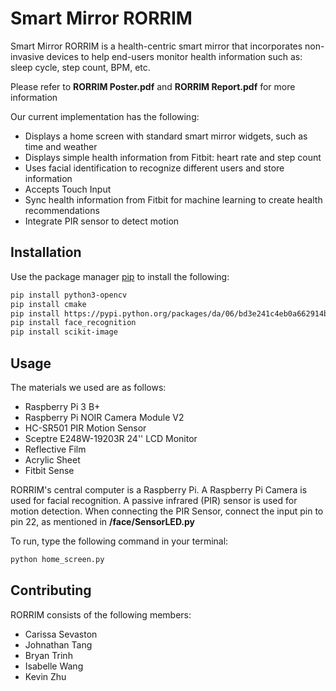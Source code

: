 # Smart Mirror RORRIM

Smart Mirror RORRIM is a health-centric smart mirror that incorporates non-invasive devices to help end-users monitor health information such as: sleep cycle, step count, BPM, etc.

Please refer to **RORRIM Poster.pdf** and **RORRIM Report.pdf** for more information

Our current implementation has the following:
* Displays a home screen with standard smart mirror widgets, such as time and weather
* Displays simple health information from Fitbit: heart rate and step count
* Uses facial identification to recognize different users and store information
* Accepts Touch Input
* Sync health information from Fitbit for machine learning to create health recommendations
* Integrate PIR sensor to detect motion 


## Installation

Use the package manager [pip](https://pip.pypa.io/en/stable/) to install the following:

```bash
pip install python3-opencv
pip install cmake
pip install https://pypi.python.org/packages/da/06/bd3e241c4eb0a662914b3b4875fc52dd176a9db0d4a2c915ac2ad8800e9e/dlib-19.7.0-cp36-cp36m-win_amd64.whl#md5=b7330a5b2d46420343fbed5df69e6a3
pip install face_recognition
pip install scikit-image
```

## Usage

The materials we used are as follows:
* Raspberry Pi 3 B+
* Raspberry Pi NOIR Camera Module V2
* HC-SR501 PIR Motion Sensor
* Sceptre E248W-19203R 24'' LCD Monitor
* Reflective Film
* Acrylic Sheet
* Fitbit Sense

RORRIM's central computer is a Raspberry Pi. A Raspberry Pi Camera is used for facial recognition. A passive infrared (PIR) sensor is used for motion detection. When connecting the PIR Sensor, connect the input pin to pin 22, as mentioned in **/face/SensorLED.py**

To run, type the following command in your terminal:
```bash
python home_screen.py
```

## Contributing
RORRIM consists of the following members:
* Carissa Sevaston
* Johnathan Tang
* Bryan Trinh
* Isabelle Wang
* Kevin Zhu
